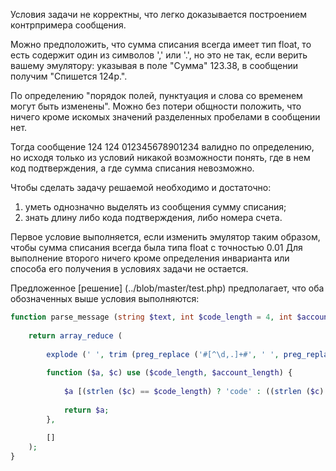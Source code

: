 Условия задачи не корректны, что легко доказывается построением контрпримера сообщения.

Можно предположить, что сумма списания всегда имеет тип float, то есть содержит один из символов ',' или '.', но это не так, если верить вашему эмулятору: указывая в поле "Сумма" 123.38, в сообщении получим "Спишется 124р.".

По определению "порядок полей, пунктуация и слова со временем могут быть изменены". Можно без потери общности положить, что ничего кроме искомых значений разделенных пробелами в сообщении нет.

Тогда сообщение 124 124 012345678901234 валидно по определению, но исходя только из условий никакой возможности понять, где в нем код подтверждения, а где сумма списания невозможно.

Чтобы сделать задачу решаемой необходимо и достаточно:

1. уметь однозначно выделять из сообщения сумму списания;
2. знать длину либо кода подтверждения, либо номера счета.

Первое условие выполняется, если изменить эмулятор таким образом, чтобы сумма списания всегда была типа float с точностью 0.01
Для выполнение второго ничего кроме определения инварианта или способа его получения в условиях задачи не остается.

Предложенное [решение] (../blob/master/test.php) предполагает, что оба обозначенных выше условия выполняются:

```php
function parse_message (string $text, int $code_length = 4, int $account_length = 15) : array {
    
    return array_reduce (
        
        explode (' ', trim (preg_replace ('#[^\d,.]+#', ' ', preg_replace ('#(\D[,.])|([,.]\D)|([,.]$)#u', '', $text)))),
        
        function ($a, $c) use ($code_length, $account_length) {
            
            $a [(strlen ($c) == $code_length) ? 'code' : ((strlen ($c) == $account_length ? 'account' : 'amount'))] = $c;
            
            return $a;
        },
        
        []
    );
}
